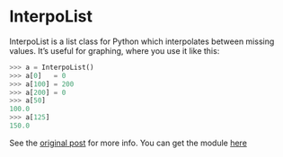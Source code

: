 # InterpoList

InterpoList is a list class for Python which interpolates between missing
values. It’s useful for graphing, where you use it like this:

```python
>>> a = InterpoList()
>>> a[0]   = 0
>>> a[100] = 200
>>> a[200] = 0
>>> a[50]
100.0
>>> a[125]
150.0
```

See the [original post](/2009/12/interpolist) for more info. You can get
the module [here](https://github.com/bitplane/typepie)
